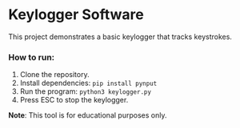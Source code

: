 # Keylogger Software

This project demonstrates a basic keylogger that tracks keystrokes.

### How to run:
1. Clone the repository.
2. Install dependencies: `pip install pynput`
3. Run the program: `python3 keylogger.py`
4. Press ESC to stop the keylogger.

**Note**: This tool is for educational purposes only.
